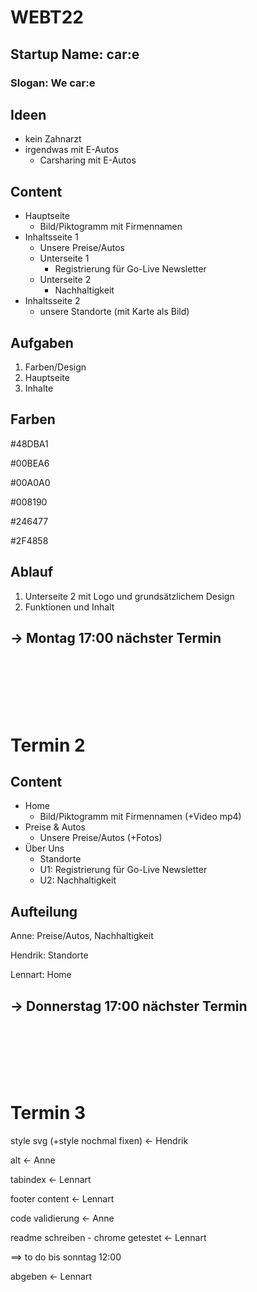 # WEBT22

## Startup Name: car:e

### Slogan: We car:e

## Ideen

-   kein Zahnarzt
-   irgendwas mit E-Autos
    -   Carsharing mit E-Autos

## Content

-   Hauptseite
    -   Bild/Piktogramm mit Firmennamen
-   Inhaltsseite 1
    -   Unsere Preise/Autos
    -   Unterseite 1
        -   Registrierung für Go-Live Newsletter
    -   Unterseite 2
        -   Nachhaltigkeit
-   Inhaltsseite 2
    -   unsere Standorte (mit Karte als Bild)

## Aufgaben

1. Farben/Design
2. Hauptseite
3. Inhalte

## Farben

#48DBA1

#00BEA6

#00A0A0

#008190

#246477

#2F4858

## Ablauf

1. Unterseite 2 mit Logo und grundsätzlichem Design
2. Funktionen und Inhalt

## -> Montag 17:00 nächster Termin

<br><br><br><br><br>

# Termin 2

## Content

-   Home
    -   Bild/Piktogramm mit Firmennamen (+Video mp4)
-   Preise & Autos
    -   Unsere Preise/Autos (+Fotos)
-   Über Uns
    -   Standorte
    -   U1: Registrierung für Go-Live Newsletter
    -   U2: Nachhaltigkeit

## Aufteilung

Anne: Preise/Autos, Nachhaltigkeit

Hendrik: Standorte

Lennart: Home

## -> Donnerstag 17:00 nächster Termin

<br><br><br><br><br>

# Termin 3

style svg (+style nochmal fixen) <- Hendrik

alt <- Anne

tabindex <- Lennart

footer content <- Lennart

code validierung <- Anne

readme schreiben - chrome getestet <- Lennart

==> to do bis sonntag 12:00

abgeben <- Lennart
